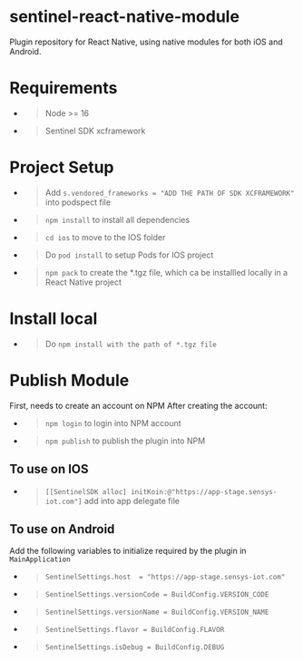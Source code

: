 # sentinel-react-native-module 
Plugin repository for React Native, using native modules for both iOS and Android.

# Requirements
- > Node >= 16
- > Sentinel SDK xcframework

# Project Setup
- > Add `s.vendored_frameworks = "ADD THE PATH OF SDK XCFRAMEWORK"` into podspect file
- > `npm install` to install all dependencies
- > `cd ios` to move to the IOS folder
- > Do `pod install` to setup Pods for IOS project
- > `npm pack` to create the *.tgz file, which ca be installled locally in  a React Native project

# Install local
- > Do `npm install with the path of *.tgz file`

# Publish Module
First, needs to create an account on NPM
After creating the account:
- > `npm login` to login into NPM account
- > `npm publish` to publish the plugin into NPM

## To use on IOS
- > `[[SentinelSDK alloc] initKoin:@"https://app-stage.sensys-iot.com"]` add into app delegate file

## To use on Android
Add the following variables to initialize required by the plugin in `MainApplication`
- > `SentinelSettings.host  = "https://app-stage.sensys-iot.com"`
- > `SentinelSettings.versionCode = BuildConfig.VERSION_CODE`
- > `SentinelSettings.versionName = BuildConfig.VERSION_NAME`
- > `SentinelSettings.flavor = BuildConfig.FLAVOR`
- > `SentinelSettings.isDebug = BuildConfig.DEBUG`